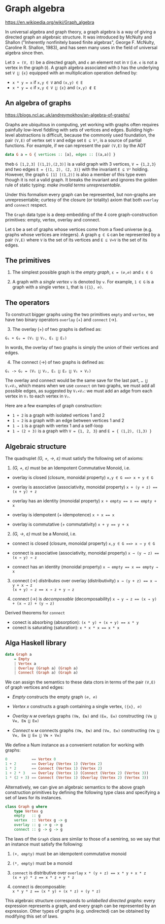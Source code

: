 # Graph algebra

https://en.wikipedia.org/wiki/Graph_algebra

In universal algebra and graph theory, a graph algebra is a way of giving a directed graph an algebraic structure. It was introduced by McNulty and Shallon ("Inherently nonfinitely based finite algebras", George F. McNulty, Caroline R. Shallon, 1983), and has seen many uses in the field of universal algebra since then.

Let `D = (V, E)` be a directed graph, and `ϵ` an element not in `V` (i.e. `ϵ` is not a vertex in the graph `D`). A graph algebra associated with `D` has the underlying set `V ⋃ {ϵ}` equipped with an multiplication operation defined by:
- `x * y = x` if `x,y ∈ V`       and `(x,y) ∈ E`
- `x * y = ϵ` if `x,y ∈ V ⋃ {ϵ}` and `(x,y) ∉ E`


## An algebra of graphs

https://blogs.ncl.ac.uk/andreymokhov/an-algebra-of-graphs/

Graphs are ubiquitous in computing, yet working with graphs often requires painfully low-level fiddling with sets of vertices and edges. Building high-level abstractions is difficult, because the commonly used foundation, the pair `(V,E)` of vertex set `V` and edge set `E ⊆ V²`, is a source of partial functions. For example, if we can represent the pair `(V,E)` by the ADT

```hs
data G a = G { vertices :: [a], edges :: [(a,a)] }
```

theb `G [1,2,3] [(1,2),(2,3)]` is a valid graph with 3 vertices, `V = {1,2,3}` and two edges `E = {(1, 2), (2, 3)}` with the invariant `E ⊆ V²` holding. However, the graph `G [1] [(1,2)]` is also a member of this type even though it is not a valid graph. It breaks the invariant and ignores the golden rule of static typing: *make invalid terms unrepresentable*.

Under this formalism every graph can be represented, but non-graphs are unrepresentable; curtesy of the closure (or totality) axiom that both `overlay` and `connect` respect.

The `Graph` data type is a deep embedding of the 4 core graph-construction primitives: empty, vertex, overlay and connect.

Let `G` be a set of graphs whose vertices come from a fixed universe (e.g. graphs whose vertices are integers). A graph `g ∈ G` can be represented by a pair `(V,E)` where `V` is the set of its vertices and `E ⊆ V⨯V` is the set of its edges.

## The primitives

1. The simplest possible graph is the *empty graph*, `ε = (∅,∅)` and `ε ∈ G`

2. A graph with a *single vertex* `v` is denoted by `v`. For example, `1 ∈ G` is a graph with a single vertex `1`, that is `({1}, ∅)`.

## The operators

To construct bigger graphs using the two primitives `empty` and `vertex`, we have two binary operators `overlay` (+) and `connect` (→).

3. The overlay (+) of two graphs is defined as:

`G₁ + G₂ = (V₁ ⋃ V₂, E₁ ⋃ E₂)`

In words, the overlay of two graphs is simply the union of their vertices and edges.

4. The connect (→) of two graphs is defined as:

`G₁ -> G₂ = (V₁ ⋃ V₂, E₁ ⋃ E₂ ⋃ V₁ ⨯ V₂)`

The overlay and connect would be the same save for the last part, `… ⋃ V₁⨯V₂`, which means when we use `connect` on two graphs, we must add all possible edges, as suggested by `V₁⨯V₂`: we must add an adge from each vertex in `V₁` to each vertex in `V₂`.

Here are a few examples of graph construction:
- `1 + 2`       is a graph with isolated vertices 1 and 2
- `1 → 2`       is a graph with an edge between vertices 1 and 2
- `1 → 1`       is a graph with vertex 1 and a self-loop
- `1 → (2 + 3)` is a graph with `V = {1, 2, 3}` and `E = { (1,2), (1,3) }`


## Algebraic structure

The quadruplet *(G, +, →, ε)* must satisfy the following set of axioms:

1. *(G, +, ε)* must be an Idempotent Commutative Monoid, i.e.

  - overlay is closed (closure, monoidal property)
    `x,y ∈ G ==> x + y ∈ G`

  - overlay is associative (associativity, monoidal property)
    `x + (y + z) == (x + y) + z`

  - overlay has an identity (monoidal property)
    `x + empty == x == empty + x`

  - overlay is idempotent (+ idempotence)
    `x + x == x`

  - overlay is commutative (+ commutativity)
    `x + y == y + x`


2. *(G, →, ε)* must be a Monoid, i.e.

  - connect is closed (closure, monoidal property)
    `x,y ∈ G ==> x → y ∈ G`

  - connect is associative (associativity, monoidal property)
    `x → (y → z) == (x → y) → z`

  - connect has an identity (monoidal property)
    `x → empty == x == empty → x`

3. connect (→) *distributes* over overlay (distributivity)
  `x → (y + z) == x → y + x → z`   
  `(x + y) → z == x → z + y → z`   


4. connect (→) is *decomposable* (decomposability)
  `x → y → z == (x → y) + (x → z) + (y → z)`


Derived theorems for `connect`
- conect is absorbing  (absorption): `(x * y) + (x + y) == x * y`
- conect is saturating (saturation):         `x * x * x == x * x`






## Alga Haskell library

```hs
data Graph a
    = Empty
    | Vertex a
    | Overlay (Graph a) (Graph a)
    | Connect (Graph a) (Graph a)
```

We can assign the semantics to these data ctors in terms of the pair `(V,E)` of graph vertices and edges:

* *Empty* constructs the empty graph `(∅, ∅)`
* *Vertex x* constructs a graph containing a single vertex, `({x}, ∅)`

* *Overlay ɴ ᴍ* overlays graphs `(Vɴ, Eɴ)` and `(Eᴍ, Eᴍ)` constructing
  `(Vɴ ⋃ Vᴍ, Eɴ ⋃ Eᴍ)`

* *Connect ɴ ᴍ* connects graphs `(Vɴ, Eɴ)` and `(Vᴍ, Eᴍ)` constructing
  `(Vɴ ⋃ Vᴍ, Eɴ ⋃ Eᴍ ⋃ Vɴ ⨯ Vᴍ)`


We define a Num instance as a convenient notation for working with graphs:

```hs
0           == Vertex 0
1 + 2       == Overlay (Vertex 1) (Vertex 2)
1 * 2       == Connect (Vertex 1) (Vertex 2)
1 + 2 * 3   == Overlay (Vertex 1) (Connect (Vertex 2) (Vertex 3))
1 * (2 + 3) == Connect (Vertex 1) (Overlay (Vertex 2) (Vertex 3))
```


Alternatively, we can give an algebraic semantics to the above graph construction primitives by defining the following type class and specifying a set of laws for its instances.

```hs
class Graph g where
    type Vertex g
    empty   :: g
    vertex  :: Vertex g -> g
    overlay :: g -> g -> g
    connect :: g -> g -> g
```

The laws of the `Graph` class are similar to those of a semiring, so we say that an instance must satisfy the following:

1. `(+, empty)` must be an idempotent commutative monoid

2. `(*, empty)` must be a monoid

3. `connect` is distributive over `overlay`
  `x * (y + z) == x * y + x * z`   
  `(x + y) * z == x * z + y * z`   

4. connect is decomposable:   
  `x * y * z == (x * y) + (x * z) + (y * z)`


This algebraic structure corresponds to *unlabelled directed graphs*: every expression represents a graph, and every graph can be represented by an expression. Other types of graphs (e.g. undirected) can be obtained by modifying this set of laws.
